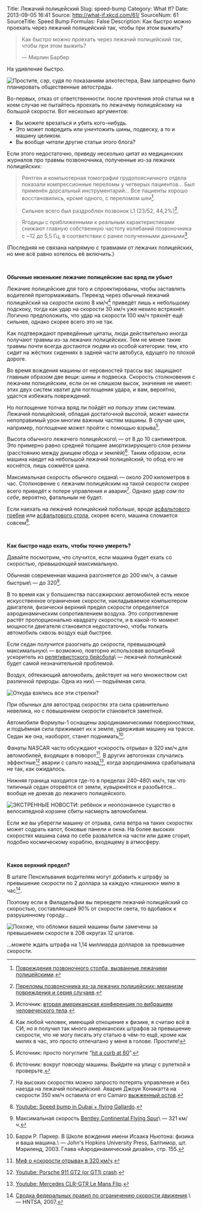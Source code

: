 Title: Лежачий полицейский
Slug: speed-bump
Category: What If?
Date: 2013-09-05 16:41
Source: http://what-if.xkcd.com/61/
SourceNum: 61
SourceTitle: Speed Bump
Formulas: False
Description: Как быстро можно проехать через лежачий полицейский так, чтобы при этом выжить?

> Как быстро можно проехать через лежачий полицейский так, чтобы при этом выжить?
>
> — Мирлин Барбер

На удивление быстро.

![](/uploads/061-speed-bump/speedbump_dot_ru.png "Простите, сэр, судя по показаниям алкотестера, Вам запрещено было планировать общественные автострады.")

Во-первых, отказ от ответственности: после прочтения этой статьи ни в коем случае не пытайтесь проехать по лежачему полицейскому на большой скорости. Вот несколько аргументов:

* Вы можете врезаться и убить кого-нибудь.
* Это может повредить или уничтожить шины, подвеску, а то и машину целиком.
* Вы вообще _читали_ другие статьи этого блога?

Если этого недостаточно, приведу несколько цитат из медицинских журналов про травмы позвоночника, полученные из-за лежачих полицейских:

> Рентген и компьютерная томография грудопоясничного отдела показали компрессионные переломы у четверых пациентов… Был применён дорсальный инструментарий… Все пациенты хорошо восстановились, кроме одного, с переломом шеи[^1].

[^1]: [Повреждения позвоночного столба, вызванные лежачими полицейскими][1].

> Сильнее всего был раздроблен позвонок L1 (23/52, 44,2%)[^2].

[^2]: [Переломы позвоночника из-за лежачих полицейских: механизм повреждения и серия случаев][2].

> Ягодицы с приближенными к реальным характеристиками снижают главную собственную частоту колебаний позвоночника с ~12 до 5,5 Гц, в соответствии с ранее полученными данными[^3].

[^3]: Источник: [вторая американская конференция по вибрациям человеческого тела][3].

(Последняя не связана напрямую с травмами от лежачих полицейских, но мне всё равно хотелось её включить.)

&nbsp;

**Обычные низенькие лежачие полицейские вас вряд ли убьют**

Лежачие полицейские для того и спроектированы, чтобы заставлять водителей притормаживать. Переезд через обычный лежачий полицейский на скорости около 8 км/ч[^4] приведёт лишь к небольшому подскоку, тогда как удар на скорости 30 км/ч уже нехило встряхнёт. Логично предположить, что удар на скорости 100 км/ч тряхнёт ещё сильнее, однако скорее всего это не так.

[^4]: Как любой человек, имеющий отношение к физике, я считаю всё в СИ, но я получил так много американских штрафов за превышение скорости, что не могу писать эту статью в чём-то ещё, кроме как милях в час, это просто отпечатано у меня в голове. Простите![^a]

[^a]: Ничего, Рэндел, мы всё равно всё пересчитали.

Как подтверждают приведённые цитаты, люди действительно иногда получают травмы из-за лежачих полицейских. Тем не менее такие травмы почти всегда достаются людям из особой категории: тем, кто сидит на жёстких сидениях в задней части автобуса, едущего по плохой дороге.

Во время вождения машины от неровностей трассы вас защищают главным образом две вещи: шины и подвеска. Скорость столкновения с лежачим полицейским, если он не слишком высок, значения не имеет: этих двух систем хватит для поглощения удара, и вам, вероятно, удастся избежать повреждений.

Но поглощение толчка вряд ли пойдёт _на пользу_ этим системам. Лежачий полицейский, обладая достаточной высотой, может нанести непоправимый урон многим важным частям машины. В случае шин, например, поглощение может пройти с помощью взрыва[^5].

[^5]: Источник: просто погуглите “[hit a curb at 60][4]”.

Высота обычного лежачего полицейского\ — от 8 до 10 сантиметров. Это примерно равно средней толщине амортизирующего слоя резины (расстоянию между днищем обода и землёй)[^6]. Таким образом, если машина наедет на небольшой лежачий полицейский, то обод его не коснётся, лишь сожмётся шина.

[^6]: Источник: вокруг повсюду машины. Выйдите на улицу с рулеткой и проверьте.

Максимальная скорость обычного седана\ — около 200 километров в час. Столкновение с лежачим полицейским на такой скорости скорее всего приведёт к потере управления и аварии[^7]. Однако удар _сам по себе_, вероятно, фатальным не будет.

[^7]: На высоких скоростях можно запросто потерять управление и без наезда на лежачий полицейский. Авария Джоуи Хоникатта на скорости 350 км/ч оставила от его Camaro [выжженный остов][5].

Если наехать на лежачий полицейский _побольше_, вроде [асфальтового гребня][6] или [асфальтового стола][7], скорее всего, машина сломается совсем[^8].

[^8]: [Youtube: Speed bump in Dubai + flying Gallardo][8].

&nbsp;

**Как быстро надо ехать, чтобы точно умереть?**

Давайте посмотрим, что случится, если машина будет ехать со скоростью, _превышающей_ максимальную.

Обычная современная машина разгоняется до 200 км/ч, а самые быстрые\ — до 320[^9].

[^9]: Максимальная скорость [Bentley Continental Flying Spur][9]\ — 321 км/ч.

В то время как у большинства пассажирских автомобилей есть некое искусственное ограничение скорости, накладываемое компьютером двигателя, физически верхний предел скорости определяется аэродинамическим сопротивлением воздуха. Это сопротивление растёт пропорционально квадрату скорости, и в какой-то момент мощности двигателя становится недостаточно, чтобы толкать автомобиль сквозь воздух ещё быстрее.

Если седан _получится_ разогнать до скорости, превышающей максимальную\ — возможно, повторно использовав волшебный ускоритель из [релятивистского бейсбола][10]\ — лежачий полицейский будет самой незначительной проблемой.

Воздух, обтекающий автомобиль, действует на него множеством сил различной природы. Одна из них\ — подъёмная сила.

![](/uploads/061-speed-bump/speedbump_forces.png "Откуда взялись все эти стрелки?")

При обычных для автострад скоростях эта сила сравнительно невелика, но с повышением скорости становится заметной.

Автомобили Формулы-1 оснащены аэродинамическими поверхностями, и подъёмная сила прижимает их к земле, удерживая машину на трассе. Седан же она, наоборот, станет поднимать[^10].

[^10]: Барри Р. Паркер. В Школе вождения имени Исаака Ньютона: физика и ваша машина.\ — John\'s Hopkins University Press, Балтимор, шт. Мэриленд, 2003. Глава «Аэродинамический дизайн», стр. 155.

Фанаты NASCAR часто обсуждают «скорость отрыва» в 320 км/ч для автомобилей, входящих в поворот[^11]. В других автогонках случались эффектные[^12] аварии с сальто назад[^13], когда аэродинамика срабатывала не так, как ожидалось.

[^11]: [Миф о «скорости отрыва» в 320 км/ч][11].

[^12]: [Youtube: Porsche 911 GT2 (or GT1) crash][12].

[^13]: [Youtube: Mercedes CLR-GTR Le Mans Flip][13].

Нижняя граница находится где-то в пределах 240–480\ км/ч, так что типичный седан оторвётся от земли, кувыркнётся и разобьётся… вообще не доехав до лежачего полицейского.

![](/uploads/061-speed-bump/speedbump_flip.png "ЭКСТРЕННЫЕ НОВОСТИ: ребёнок и неопознанное существо в велосипедной корзине сбиты насмерть автомобилем.")

Если же вы уберегли машину от отрыва, сила ветра на таких скоростях может содрать капот, боковые панели и окна. На более высоких скоростях машина сама по себе развалится на части или даже сгорит, подобно космическому кораблю, входящему в атмосферу.

&nbsp;

**Каков верхний предел?**

В штате Пенсильвания водителям могут добавить к штрафу за превышение скорости по 2 доллара за каждую «лишнюю» милю в час[^14].

[^14]: [Сводка федеральных правил по ограничению скорости движения][14].\ — HNTSA, 2007.

Поэтому если в Филадельфии вы переедете лежачий полицейский со скоростью, составляющей 90% от скорости света, то вдобавок к разрушенному городу…

![](/uploads/061-speed-bump/speedbump_city_ru.png "Похоже, что обломки вашей машины были замечены за превышением скорости в 208 округах 12 штатов.")

…можете ждать штрафа на 1,14 миллиарда долларов за превышение скорости.

[1]: http://akademikpersonel.duzce.edu.tr/hayatikandis/sci/hayatikandis12.01.2012_08.54.59sci.pdf

[2]: http://www.ncbi.nlm.nih.gov/pubmed/21150664

[3]: http://www.cdc.gov/niosh/mining/UserFiles/works/pdfs/2009-145.pdf

[4]: http://www.google.com/search?q=hit+a+curb+at+60

[5]: http://gmauthority.com/blog/2013/03/worlds-fastest-camaro-crashes-at-220-mph-during-texas-mile-run/

[6]: https://en.wikipedia.org/wiki/Speed_hump

[7]: https://en.wikipedia.org/wiki/Speed_table

[8]: http://www.youtube.com/watch?v=Vg79_mM2CNY

[9]: http://fastestlaps.com/articles/which_car_is_really_the_worlds_fastest_sedan.html

[10]: /relativistic-baseball/

[11]: http://www.buildingspeed.org/blog/2012/06/the-myth-of-the-200-mph-lift-off-speed/

[12]: http://www.youtube.com/watch?v=_fQGm81x0EY

[13]: http://www.youtube.com/watch?v=rQbgSe9S54I

[14]: http://ntl.bts.gov/lib/30000/30100/30132/810826.pdf
